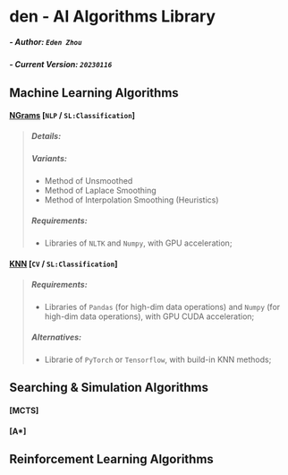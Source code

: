 # den - AI Algorithms Library

##### - Author: `Eden Zhou`
##### - Current Version: `20230116`



## Machine Learning Algorithms
#### [NGrams](https://github.com/Edennnnnnnnnn/den/blob/main/algorithms/NGrams.py) [`NLP` / `SL:Classification`] 
> ##### Details:
> ##### Variants:
> - Method of Unsmoothed
> - Method of Laplace Smoothing
> - Method of Interpolation Smoothing (Heuristics)
> ##### Requirements:
> - Libraries of `NLTK` and `Numpy`, with GPU acceleration;


#### [KNN](https://github.com/Edennnnnnnnnn/den/blob/main/algorithms/KNN.py) [`CV` / `SL:Classification`] 
> ##### Requirements:
> - Libraries of `Pandas` (for high-dim data operations) and `Numpy` (for high-dim data operations), with GPU CUDA acceleration;
> ##### Alternatives:
> - Librarie of `PyTorch` or `Tensorflow`, with build-in KNN methods;



## Searching & Simulation Algorithms

#### [MCTS]
#### [A*]

## Reinforcement Learning Algorithms
